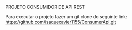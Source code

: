 PROJETO CONSUMIDOR DE API REST

Para executar o projeto fazer um git clone do seguinte link: https://github.com/isaquexavier1155/ConsumerApi.git
